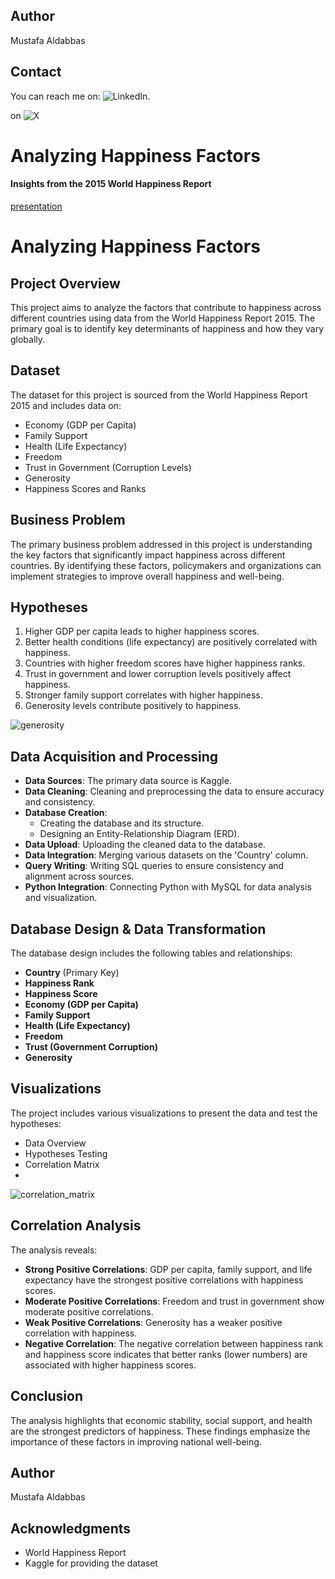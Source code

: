 ## Author

Mustafa Aldabbas

## Contact
You can reach me on:  ![LinkedIn](https://www.linkedin.com/in/mustafa-aldabbas-85256b95/).

on ![X](https://x.com/Mustafa_dabbas)


# Analyzing Happiness Factors
#### Insights from the 2015 World Happiness Report

[presentation](https://docs.google.com/presentation/d/1aBNPlcYGfaX04Y_FsO-AF34vyIzdeIG6mFWgjNMbCrI/edit?usp=sharing)

# Analyzing Happiness Factors

## Project Overview

This project aims to analyze the factors that contribute to happiness across different countries using data from the World Happiness Report 2015. The primary goal is to identify key determinants of happiness and how they vary globally.

## Dataset

The dataset for this project is sourced from the World Happiness Report 2015 and includes data on:
- Economy (GDP per Capita)
- Family Support
- Health (Life Expectancy)
- Freedom
- Trust in Government (Corruption Levels)
- Generosity
- Happiness Scores and Ranks

## Business Problem

The primary business problem addressed in this project is understanding the key factors that significantly impact happiness across different countries. By identifying these factors, policymakers and organizations can implement strategies to improve overall happiness and well-being.

## Hypotheses

1. Higher GDP per capita leads to higher happiness scores.
2. Better health conditions (life expectancy) are positively correlated with happiness.
3. Countries with higher freedom scores have higher happiness ranks.
4. Trust in government and lower corruption levels positively affect happiness.
5. Stronger family support correlates with higher happiness.
6. Generosity levels contribute positively to happiness.

![generosity](https://github.com/MustafaAldabbas/SQL-Happiness_indicators-2015/blob/main/Visual%20analytics/generosity%20vs%20happiness%20score.png)

## Data Acquisition and Processing

- **Data Sources**: The primary data source is Kaggle.
- **Data Cleaning**: Cleaning and preprocessing the data to ensure accuracy and consistency.
- **Database Creation**: 
  - Creating the database and its structure.
  - Designing an Entity-Relationship Diagram (ERD).
- **Data Upload**: Uploading the cleaned data to the database.
- **Data Integration**: Merging various datasets on the 'Country' column.
- **Query Writing**: Writing SQL queries to ensure consistency and alignment across sources.
- **Python Integration**: Connecting Python with MySQL for data analysis and visualization.

## Database Design & Data Transformation

The database design includes the following tables and relationships:
- **Country** (Primary Key)
- **Happiness Rank**
- **Happiness Score**
- **Economy (GDP per Capita)**
- **Family Support**
- **Health (Life Expectancy)**
- **Freedom**
- **Trust (Government Corruption)**
- **Generosity**


## Visualizations

The project includes various visualizations to present the data and test the hypotheses:
- Data Overview
- Hypotheses Testing
- Correlation Matrix
- 
![correlation_matrix](https://github.com/MustafaAldabbas/SQL-Happiness_indicators-2015/blob/main/Visual%20analytics/corelation%20matrix%20.png)


## Correlation Analysis

The analysis reveals:
- **Strong Positive Correlations**: GDP per capita, family support, and life expectancy have the strongest positive correlations with happiness scores.
- **Moderate Positive Correlations**: Freedom and trust in government show moderate positive correlations.
- **Weak Positive Correlations**: Generosity has a weaker positive correlation with happiness.
- **Negative Correlation**: The negative correlation between happiness rank and happiness score indicates that better ranks (lower numbers) are associated with higher happiness scores.

## Conclusion

The analysis highlights that economic stability, social support, and health are the strongest predictors of happiness. These findings emphasize the importance of these factors in improving national well-being.

## Author

Mustafa Aldabbas

## Acknowledgments

- World Happiness Report
- Kaggle for providing the dataset
